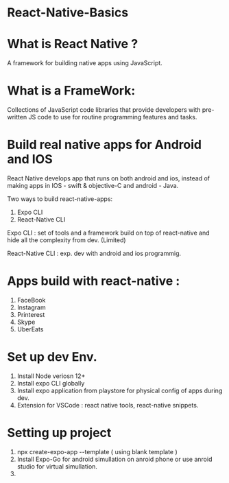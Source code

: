 # React-Native-Basics

# What is React Native ?
A framework for building native apps using JavaScript.

# What is a FrameWork:
Collections of JavaScript code libraries that provide developers with pre-written JS code to use for routine programming features and tasks.

# Build real native apps for Android and IOS
React Native develops app that runs on both android and ios, instead of making apps in IOS - swift & objective-C and android - Java.

Two ways to build react-native-apps:
1. Expo CLI
2. React-Native CLI

Expo CLI : set of tools and a framework build on top of react-native and hide all the complexity from dev. (Limited)

React-Native CLI : exp. dev with android and ios programmig.

# Apps build with react-native : 
1. FaceBook
2. Instagram
3. Printerest
4. Skype
5. UberEats

# Set up dev Env.

1. Install Node veriosn 12+
2. Install expo CLI globally
3. Install expo application from playstore for physical config of apps during dev.
4. Extension for VSCode : react native tools, react-native snippets.

# Setting up project

1. npx create-expo-app --template ( using blank template )
2. Install Expo-Go for android simullation on anroid phone or use anroid studio for virtual simullation.
3. 
